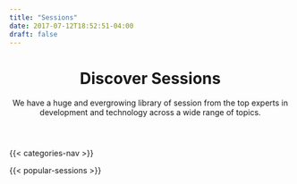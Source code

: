 ```yaml
---
title: "Sessions"
date: 2017-07-12T18:52:51-04:00
draft: false
---
```


<!-- markdownlint-disable -->
<main>
  <div class="mb-20">
    <header class="container px-6 pt-12 pb-10 mx-auto">
      <h1 class="mb-2 text-5xl font-bold">Discover Sessions</h1>
      <p class="max-w-3xl text-xl">
        We have a huge and evergrowing library of session from the top experts in development and technology across a wide range of topics.
      </p>
    </header>
  </div>

  <div class="mb-16">
    {{< categories-nav >}}
  </div>

  {{< popular-sessions >}}
</main>
<!-- markdownlint-restore -->
